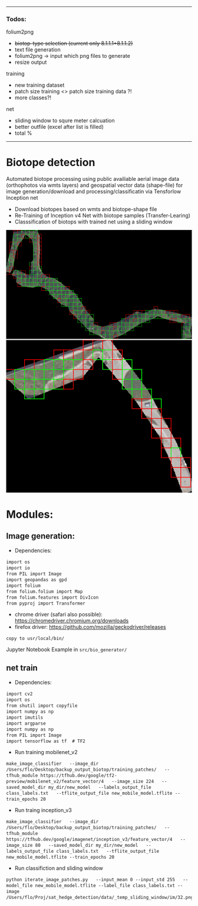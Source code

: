 _____________________________________________________________________________
### Todos:
folium2png

- ~~biotop-type selection (current only 8.1.1.1+8.1.1.2)~~
- text file generation
- folium2png -> input which png files to generate
- resize output

training
- new training dataset
- patch size training <> patch size training data ?! 
- more classes?!
 
net
- sliding window to squre meter calcuation
- better outfile (excel after list is filled)
- total % 

  
_____________________________________________________________________________

# Biotope detection

Automated biotope processing using public availiable aerial image data (orthophotos via wmts layers) and geospatial vector data (shape-file) for image generation/download and processing/classificatin via Tensforlow Inception net

- Download biotopes based on wmts and biotope-shape file
- Re-Training of Inception v4 Net with biotope samples (Transfer-Learing)
- Classsification of biotops with trained net using a sliding window

![alt text](https://github.com/flo981/biotop_detection/blob/net_v2/Examples/images/big.png?raw=true)
![alt text](https://github.com/flo981/biotop_detection/blob/net_v2/Examples/images/small.png?raw=true)



# Modules:
## Image generation:

- Dependencies:
```
import os
import io
from PIL import Image
import geopandas as gpd
import folium
from folium.folium import Map
from folium.features import DivIcon
from pyproj import Transformer
```
- chrome driver (safari also possible):
https://chromedriver.chromium.org/downloads
- firefox driver:
https://github.com/mozilla/geckodriver/releases
```
copy to usr/local/bin/
```

Jupyter Notebook Example in ```src/bio_generator/```

## net train

- Dependencies:
```
import cv2
import os
from shutil import copyfile
import numpy as np
import imutils
import argparse
import numpy as np
from PIL import Image
import tensorflow as tf  # TF2
```

- Run training mobilenet_v2
```
make_image_classifier   --image_dir /Users/flo/Desktop/backup_output_biotop/training_patches/   --tfhub_module https://tfhub.dev/google/tf2-preview/mobilenet_v2/feature_vector/4   --image_size 224   --saved_model_dir my_dir/new_model   --labels_output_file class_labels.txt   --tflite_output_file new_mobile_model.tflite --train_epochs 20
```
- Run traing inception_v3
```
make_image_classifier   --image_dir /Users/flo/Desktop/backup_output_biotop/training_patches/   --tfhub_module https://tfhub.dev/google/imagenet/inception_v3/feature_vector/4   --image_size 80   --saved_model_dir my_dir/new_model   --labels_output_file class_labels.txt   --tflite_output_file new_mobile_model.tflite --train_epochs 20
```
- Run classifiction and sliding window
```
python iterate_image_patches.py   --input_mean 0 --input_std 255   --model_file new_mobile_model.tflite --label_file class_labels.txt --image /Users/flo/Proj/sat_hedge_detection/data/_temp_sliding_window/im/32.png
```
